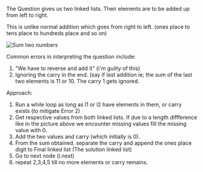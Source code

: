 The Question gives us two linked lists. Their elements are to be added up from left to right.

This is unlike normal addition which goes from right to left. (ones place to tens place to hundreds place and so on) 

![Sum two numbers](https://github.com/user-attachments/assets/bf5923a9-2475-465b-9a83-29a8585ab6c7)

Common errors in interpreting the question include: 
1. "We have to reverse and add it" (i'm guilty of this)
2. Ignoring the carry in the end. (say if last addition ie; the sum of the last two elements is 11 or 10. The carry 1 gets ignored.

Approach: 
1. Run a while loop as long as l1 or l2 have elements in them, or carry exists (to mitigate Error 2)
2. Get respective values from both linked lists. If due to a length diffference like in the picture above we encounter missing values fill the missing value with 0.
3. Add the two values and carry (which initially is 0). 
4. From the sum obtained, separate the carry and append the ones place digit to Final linked list (The solution linked list)
5. Go to next node (l.next)
6. repeat 2,3,4,5 till no more elements or carry remains. 
